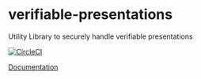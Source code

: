 # verifiable-presentations
Utility Library to securely handle verifiable presentations

[![CircleCI](https://circleci.com/gh/identity-com/verifiable-presentations.svg?style=svg)](https://circleci.com/gh/identity-com/verifiable-presentations)

[Documentation](https://identity-com.github.io/verifiable-presentations/)

